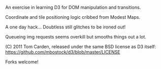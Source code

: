An exercise in learning D3 for DOM manipulation and transitions.

Coordinate and tile positioning logic cribbed from Modest Maps. 

A one day hack... Doubtless still glitches to be ironed out!

Queueing img requests seems overkill but smooths things out a lot.

(C) 2011 Tom Carden, released under the same BSD license as D3 itself: https://github.com/mbostock/d3/blob/master/LICENSE

Forks welcome!